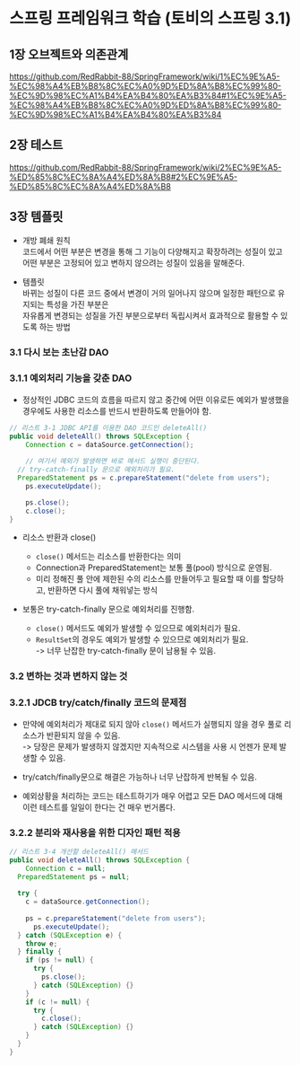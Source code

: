 # 스프링 프레임워크 학습 (토비의 스프링 3.1)


## 1장 오브젝트와 의존관계
https://github.com/RedRabbit-88/SpringFramework/wiki/1%EC%9E%A5-%EC%98%A4%EB%B8%8C%EC%A0%9D%ED%8A%B8%EC%99%80-%EC%9D%98%EC%A1%B4%EA%B4%80%EA%B3%84#1%EC%9E%A5-%EC%98%A4%EB%B8%8C%EC%A0%9D%ED%8A%B8%EC%99%80-%EC%9D%98%EC%A1%B4%EA%B4%80%EA%B3%84


## 2장 테스트
https://github.com/RedRabbit-88/SpringFramework/wiki/2%EC%9E%A5-%ED%85%8C%EC%8A%A4%ED%8A%B8#2%EC%9E%A5-%ED%85%8C%EC%8A%A4%ED%8A%B8


## 3장 템플릿

* 개방 폐쇄 원칙
<br>코드에서 어떤 부분은 변경을 통해 그 기능이 다양해지고 확장하려는 성질이 있고
<br>어떤 부분은 고정되어 있고 변하지 않으려는 성질이 있음을 말해준다.

* 템플릿
<br>바뀌는 성질이 다른 코드 중에서 변경이 거의 일어나지 않으며 일정한 패턴으로 유지되는 특성을 가진 부분은
<br>자유롭게 변경되는 성질을 가진 부분으로부터 독립시켜서 효과적으로 활용할 수 있도록 하는 방법


### 3.1 다시 보는 초난감 DAO


### 3.1.1 예외처리 기능을 갖춘 DAO

* 정상적인 JDBC 코드의 흐름을 따르지 않고 중간에 어떤 이유로든 예외가 발생했을 경우에도 사용한 리소스를 반드시 반환하도록 만들어야 함.

```java
// 리스트 3-1 JDBC API를 이용한 DAO 코드인 deleteAll()
public void deleteAll() throws SQLException {
	Connection c = dataSource.getConnection();
	
	// 여기서 예외가 발생하면 바로 메서드 실행이 중단된다.
  // try-catch-finally 문으로 예외처리가 필요.
  PreparedStatement ps = c.prepareStatement("delete from users");
	ps.executeUpdate();

	ps.close();
	c.close();
}
```

* 리소스 반환과 close()
  * `close()` 메서드는 리소스를 반환한다는 의미
  * Connection과 PreparedStatement는 보통 풀(pool) 방식으로 운영됨.
  * 미리 정해진 풀 안에 제한된 수의 리소스를 만들어두고 필요할 때 이를 할당하고, 반환하면 다시 풀에 채워넣는 방식

* 보통은 try-catch-finally 문으로 예외처리를 진행함.
  * `close()` 메서드도 예외가 발생할 수 있으므로 예외처리가 필요.
  * `ResultSet`의 경우도 예외가 발생할 수 있으므로 예외처리가 필요.
  <br>-> 너무 난잡한 try-catch-finally 문이 남용될 수 있음.


### 3.2 변하는 것과 변하지 않는 것


### 3.2.1 JDCB try/catch/finally 코드의 문제점

* 만약에 예외처리가 제대로 되지 않아 `close()` 메서드가 실행되지 않을 경우 풀로 리소스가 반환되지 않을 수 있음.
<br>-> 당장은 문제가 발생하지 않겠지만 지속적으로 시스템을 사용 시 언젠가 문제 발생할 수 있음.

* try/catch/finally문으로 해결은 가능하나 너무 난잡하게 반복될 수 있음.

* 예외상황을 처리하는 코드는 테스트하기가 매우 어렵고 모든 DAO 메서드에 대해 이런 테스트를 일일이 한다는 건 매우 번거롭다.


### 3.2.2 분리와 재사용을 위한 디자인 패턴 적용

```java
// 리스트 3-4 개선할 deleteAll() 메서드
public void deleteAll() throws SQLException {
	Connection c = null;
  PreparedStatement ps = null;
  
  try {
    c = dataSource.getConnection();
    
    ps = c.prepareStatement("delete from users");
	  ps.executeUpdate();
  } catch (SQLException e) {
    throw e;
  } finally {
    if (ps != null) {
      try {
        ps.close();
      } catch (SQLException) {}
    }
    if (c != null) {
      try {
        c.close();
      } catch (SQLException) {}
    }
  }
}
```
